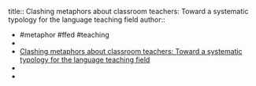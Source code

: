 title:: Clashing metaphors about classroom teachers: Toward a systematic typology for the language teaching field
author::

- #metaphor #ffed #teaching
-
- [Clashing metaphors about classroom teachers: Toward a systematic typology for the language teaching field](https://www.academia.edu/1233701/Clashing_metaphors_about_classroom_teachers_Toward_a_systematic_typology_for_the_language_teaching_field)
-
-
